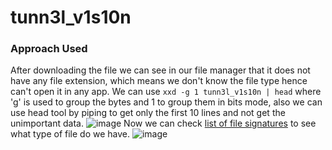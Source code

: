 # tunn3l_v1s10n

### Approach Used

After downloading the file we can see in our file manager that it does not have any file extension, which means we don't know the file type hence can't open it in any app. We can use `xxd -g 1 tunn3l_v1s10n | head` where 'g' is used to group the bytes and 1 to group them in bits mode, also we can use head tool by piping to get only the first 10 lines and not get the unimportant data. 
![image](https://github.com/UselessAaka/picoCTF-Writeups/assets/148384618/7248d058-4a9f-49de-a79e-4f42486c90f8)
Now we can check [list of file signatures](https://en.wikipedia.org/wiki/List_of_file_signatures) to see what type of file do we have.
![image](https://github.com/UselessAaka/picoCTF-Writeups/assets/148384618/d6cf5a6a-2f9a-447b-bd90-6d1075e1d89d)
